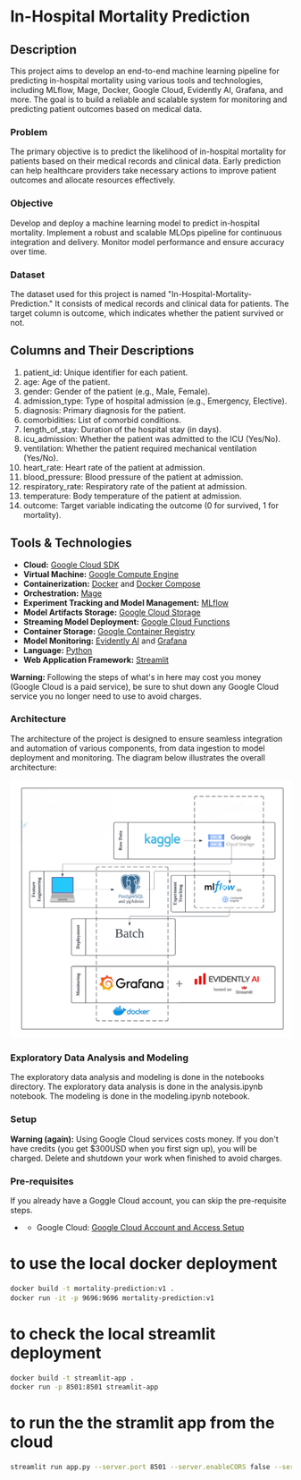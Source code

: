# In-Hospital Mortality Prediction

## Description
This project aims to develop an end-to-end machine learning pipeline for predicting in-hospital mortality using various tools and technologies, including MLflow, Mage, Docker, Google Cloud, Evidently AI, Grafana, and more. The goal is to build a reliable and scalable system for monitoring and predicting patient outcomes based on medical data.

### Problem
The primary objective is to predict the likelihood of in-hospital mortality for patients based on their medical records and clinical data. Early prediction can help healthcare providers take necessary actions to improve patient outcomes and allocate resources effectively.

### Objective
Develop and deploy a machine learning model to predict in-hospital mortality.
Implement a robust and scalable MLOps pipeline for continuous integration and delivery.
Monitor model performance and ensure accuracy over time.

### Dataset
The dataset used for this project is named "In-Hospital-Mortality-Prediction." It consists of medical records and clinical data for patients. The target column is outcome, which indicates whether the patient survived or not.

## Columns and Their Descriptions
1. patient_id: Unique identifier for each patient.
2. age: Age of the patient.
3. gender: Gender of the patient (e.g., Male, Female).
4. admission_type: Type of hospital admission (e.g., Emergency, Elective).
5. diagnosis: Primary diagnosis for the patient.
6. comorbidities: List of comorbid conditions.
7. length_of_stay: Duration of the hospital stay (in days).
8. icu_admission: Whether the patient was admitted to the ICU (Yes/No).
9. ventilation: Whether the patient required mechanical ventilation (Yes/No).
10. heart_rate: Heart rate of the patient at admission.
11. blood_pressure: Blood pressure of the patient at admission.
12. respiratory_rate: Respiratory rate of the patient at admission.
13. temperature: Body temperature of the patient at admission.
14. outcome: Target variable indicating the outcome (0 for survived, 1 for mortality).

## Tools & Technologies
- **Cloud:** [Google Cloud SDK](https://cloud.google.com/sdk)
- **Virtual Machine:** [Google Compute Engine](https://cloud.google.com/compute)
- **Containerization:** [Docker](https://www.docker.com/) and [Docker Compose](https://docs.docker.com/compose/)
- **Orchestration:** [Mage](https://mage.ai/)
- **Experiment Tracking and Model Management:** [MLflow](https://mlflow.org/)
- **Model Artifacts Storage:** [Google Cloud Storage](https://cloud.google.com/storage)
- **Streaming Model Deployment:** [Google Cloud Functions](https://cloud.google.com/functions)
- **Container Storage:** [Google Container Registry](https://cloud.google.com/container-registry)
- **Model Monitoring:** [Evidently AI](https://evidently.ai/) and [Grafana](https://grafana.com/)
- **Language:** [Python](https://www.python.org/)
- **Web Application Framework:** [Streamlit](https://streamlit.io/)

**Warning:** Following the steps of what's in here may cost you money (Google Cloud is a paid service), be sure to shut down any Google Cloud service you no longer need to use to avoid charges.

### Architecture
The architecture of the project is designed to ensure seamless integration and automation of various components, from data ingestion to model deployment and monitoring. The diagram below illustrates the overall architecture:

![architecture](images/architecture.png)


### Exploratory Data Analysis and Modeling
The exploratory data analysis and modeling is done in the notebooks directory. The exploratory data analysis is done in the analysis.ipynb notebook. The modeling is done in the modeling.ipynb notebook.

### Setup
**Warning (again):** Using Google Cloud services costs money. If you don't have credits (you get $300USD when you first sign up), you will be charged. Delete and shutdown your work when finished to avoid charges.

### Pre-requisites
If you already have a Goggle Cloud account, you can skip the pre-requisite steps.
- - Google Cloud: [Google Cloud Account and Access Setup](setup/1_google_cloud.md)

# to use the local docker deployment
```bash
docker build -t mortality-prediction:v1 .
docker run -it -p 9696:9696 mortality-prediction:v1
```

# to check the local streamlit deployment
```bash
docker build -t streamlit-app .
docker run -p 8501:8501 streamlit-app
```

# to run the the stramlit app from the cloud
```bash
streamlit run app.py --server.port 8501 --server.enableCORS false --server.enableXsrfProtection false
```